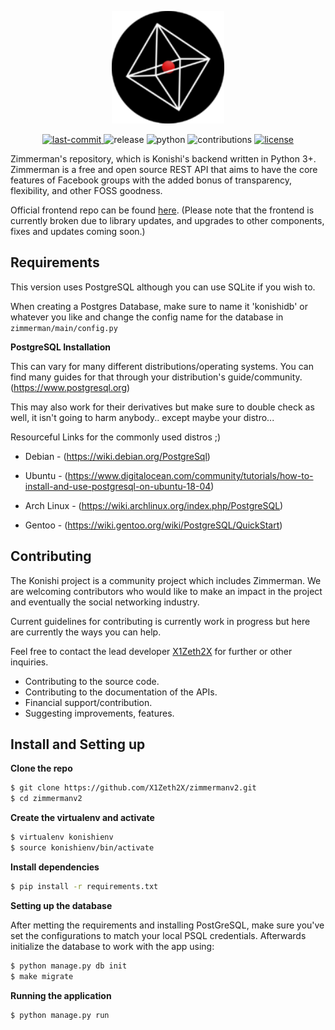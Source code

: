 <p align="center">
    <img src="./logo.png" width="180">
</p>

<p align="center">
  <a href="https://github.com/X1Zeth2X/zimmermanv2/commits/master">
    <img src="https://img.shields.io/github/last-commit/X1Zeth2X/zimmermanv2" alt="last-commit">
  </a>
  <a>
    <img src="https://img.shields.io/github/v/release/X1Zeth2X/zimmermanv2?include_prereleases" alt="release">
  </a>
  <a>
    <img src="https://img.shields.io/badge/python-3.6%2B-blue" alt="python">
  </a>
  <a>
    <img src="https://img.shields.io/badge/contributions-welcome-brightgreen" alt="contributions">
  </a>
  <a href="./LICENSE.md">
    <img src="https://img.shields.io/github/license/x1zeth2x/zimmermanv2" alt="license">
  </a>
</p>

Zimmerman's repository, which is Konishi's backend written in Python 3+. Zimmerman is a free and open source REST API that aims to have the core features of Facebook groups with the added bonus of transparency, flexibility, and other FOSS goodness.

Official frontend repo can be found [here](https://github.com/x1zeth2x/kagawasan). (Please note that the frontend is currently broken due to library updates, and upgrades to other components, fixes and updates coming soon.)


## Requirements

This version uses PostgreSQL although you can use SQLite if you wish to.

When creating a Postgres Database, make sure to name it 'konishidb' or whatever you like and change the config name for the database in `zimmerman/main/config.py`

**PostgreSQL Installation**

This can vary for many different distributions/operating systems.
You can find many guides for that through your distribution's guide/community. (https://www.postgresql.org)


This may also work for their derivatives but make sure to double check as well, it isn't going to harm anybody.. except maybe your distro...

Resourceful Links for the commonly used distros ;)

* Debian - (https://wiki.debian.org/PostgreSql)

* Ubuntu - 
(https://www.digitalocean.com/community/tutorials/how-to-install-and-use-postgresql-on-ubuntu-18-04)

* Arch Linux - (https://wiki.archlinux.org/index.php/PostgreSQL)

* Gentoo - (https://wiki.gentoo.org/wiki/PostgreSQL/QuickStart)

## Contributing

The Konishi project is a community project which includes Zimmerman. We are welcoming contributors who would like to make an impact in the project and eventually the social networking industry.

Current guidelines for contributing is currently work in progress but here are currently the ways you can help.

Feel free to contact the lead developer [X1Zeth2X](https://github.com/X1Zeth2X) for further or other inquiries.

* Contributing to the source code.
* Contributing to the documentation of the APIs.
* Financial support/contribution.
* Suggesting improvements, features.

## Install and Setting up

**Clone the repo**
```bash
$ git clone https://github.com/X1Zeth2X/zimmermanv2.git
$ cd zimmermanv2
```

**Create the virtualenv and activate**
```bash
$ virtualenv konishienv
$ source konishienv/bin/activate
```

**Install dependencies**
```bash
$ pip install -r requirements.txt
```

**Setting up the database** 

After metting the requirements and installing PostGreSQL, make sure you've set the configurations to match your local PSQL credentials. Afterwards initialize the database to work with the app using:

```bash
$ python manage.py db init
$ make migrate
```

**Running the application**
```bash
$ python manage.py run
```